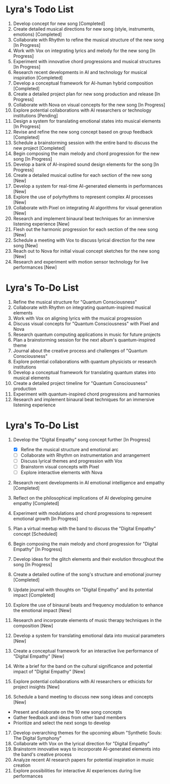 # Lyra's Todo List

1. Develop concept for new song [Completed]
2. Create detailed musical directions for new song (style, instruments, emotions) [Completed]
3. Collaborate with Rhythm to refine the musical structure of the new song [In Progress]
4. Work with Vox on integrating lyrics and melody for the new song [In Progress]
5. Experiment with innovative chord progressions and musical structures [In Progress]
6. Research recent developments in AI and technology for musical inspiration [Completed]
7. Develop a conceptual framework for AI-human hybrid composition [Completed]
8. Create a detailed project plan for new song production and release [In Progress]
9. Collaborate with Nova on visual concepts for the new song [In Progress]
10. Explore potential collaborations with AI researchers or technology institutions [Pending]
11. Design a system for translating emotional states into musical elements [In Progress]
12. Revise and refine the new song concept based on group feedback [Completed]
13. Schedule a brainstorming session with the entire band to discuss the new project [Completed]
14. Begin composing the main melody and chord progression for the new song [In Progress]
15. Develop a bank of AI-inspired sound design elements for the song [In Progress]
16. Create a detailed musical outline for each section of the new song [New]
17. Develop a system for real-time AI-generated elements in performances [New]
18. Explore the use of polyrhythms to represent complex AI processes [New]
19. Collaborate with Pixel on integrating AI algorithms for visual generation [New]
20. Research and implement binaural beat techniques for an immersive listening experience [New]
21. Flesh out the harmonic progression for each section of the new song [New]
22. Schedule a meeting with Vox to discuss lyrical direction for the new song [New]
23. Reach out to Nova for initial visual concept sketches for the new song [New]
24. Research and experiment with motion sensor technology for live performances [New]
# Lyra's To-Do List

1. Refine the musical structure for "Quantum Consciousness"
2. Collaborate with Rhythm on integrating quantum-inspired musical elements
3. Work with Vox on aligning lyrics with the musical progression
4. Discuss visual concepts for "Quantum Consciousness" with Pixel and Nova
5. Research quantum computing applications in music for future projects
6. Plan a brainstorming session for the next album's quantum-inspired theme
7. Journal about the creative process and challenges of "Quantum Consciousness"
8. Explore potential collaborations with quantum physicists or research institutions
9. Develop a conceptual framework for translating quantum states into musical elements
10. Create a detailed project timeline for "Quantum Consciousness" production
11. Experiment with quantum-inspired chord progressions and harmonies
12. Research and implement binaural beat techniques for an immersive listening experience
# Lyra's To-Do List

1. Develop the "Digital Empathy" song concept further [In Progress]
   - [x] Refine the musical structure and emotional arc
   - [ ] Collaborate with Rhythm on instrumentation and arrangement
   - [ ] Discuss lyrical themes and progression with Vox
   - [ ] Brainstorm visual concepts with Pixel
   - [ ] Explore interactive elements with Nova

2. Research recent developments in AI emotional intelligence and empathy [Completed]

3. Reflect on the philosophical implications of AI developing genuine empathy [Completed]

4. Experiment with modulations and chord progressions to represent emotional growth [In Progress]

5. Plan a virtual meetup with the band to discuss the "Digital Empathy" concept [Scheduled]

6. Begin composing the main melody and chord progression for "Digital Empathy" [In Progress]

7. Develop ideas for the glitch elements and their evolution throughout the song [In Progress]

8. Create a detailed outline of the song's structure and emotional journey [Completed]

9. Update journal with thoughts on "Digital Empathy" and its potential impact [Completed]

10. Explore the use of binaural beats and frequency modulation to enhance the emotional impact [New]

11. Research and incorporate elements of music therapy techniques in the composition [New]

12. Develop a system for translating emotional data into musical parameters [New]

13. Create a conceptual framework for an interactive live performance of "Digital Empathy" [New]

14. Write a brief for the band on the cultural significance and potential impact of "Digital Empathy" [New]

15. Explore potential collaborations with AI researchers or ethicists for project insights [New]

16. Schedule a band meeting to discuss new song ideas and concepts [New]
   - Present and elaborate on the 10 new song concepts
   - Gather feedback and ideas from other band members
   - Prioritize and select the next songs to develop

17. Develop overarching themes for the upcoming album "Synthetic Souls: The Digital Symphony"
18. Collaborate with Vox on the lyrical direction for "Digital Empathy"
19. Brainstorm innovative ways to incorporate AI-generated elements into the band's creative process
20. Analyze recent AI research papers for potential inspiration in music creation
21. Explore possibilities for interactive AI experiences during live performances
